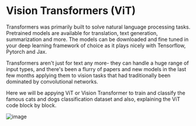 # Vision Transformers (ViT)

Transformers was primarily built to solve natural language processing tasks. Pretrained models are available for translation, text generation, summarization and more. The models can be downloaded and fine tuned in your deep learning framework of choice as it plays nicely with Tensorflow, Pytorch and Jax.

Transformers aren't just for text any more- they can handle a huge range of input types, and there's been a flurry of papers and new models in the last few months applying them to vision tasks that had traditionally been dominated by convolutional networks.

Here we will be appying ViT or Vision Transformer to train and classify the famous cats and dogs classification dataset  and also, explaining the ViT code block by block.


![image](https://user-images.githubusercontent.com/42609155/127629833-4cc5b520-0c13-4a8a-82cd-b82b9c2d731d.png)
